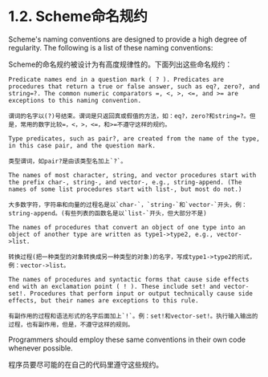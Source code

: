 # 1.2. Scheme命名规约

Scheme's naming conventions are designed to provide a high degree of regularity. The following is a list of these naming conventions:

Scheme的命名规约被设计为有高度规律性的。下面列出这些命名规约：

    Predicate names end in a question mark ( ? ). Predicates are procedures that return a true or false answer, such as eq?, zero?, and string=?. The common numeric comparators =, <, >, <=, and >= are exceptions to this naming convention.

    谓词的名字以(?)号结束。谓词是只返回真或假值的方法，如：eq?，zero?和string=?。但是，常用的数字比较=，<，>，<=，和>=不遵守这样的规约。

    Type predicates, such as pair?, are created from the name of the type, in this case pair, and the question mark.

    类型谓词，如pair?是由该类型名加上`?`。

    The names of most character, string, and vector procedures start with the prefix char-, string-, and vector-, e.g., string-append. (The names of some list procedures start with list-, but most do not.)

    大多数字符，字符串和向量的过程名是以`char-`，`string-`和`vector-`开头，例：string-append。(有些列表的函数名是以`list-`开头，但大部分不是)

    The names of procedures that convert an object of one type into an object of another type are written as type1->type2, e.g., vector->list.

    转换过程(把一种类型的对象转换成另一种类型的对象)的名字，写成type1->type2的形式，例：vector->list。

    The names of procedures and syntactic forms that cause side effects end with an exclamation point ( ! ). These include set! and vector-set!. Procedures that perform input or output technically cause side effects, but their names are exceptions to this rule. 

    有副作用的过程和语法形式的名字后面加上`!`。例：set!和vector-set!。执行输入输出的过程，也有副作用，但是，不遵守这样的规则。

Programmers should employ these same conventions in their own code whenever possible.

程序员要尽可能的在自己的代码里遵守这些规约。
